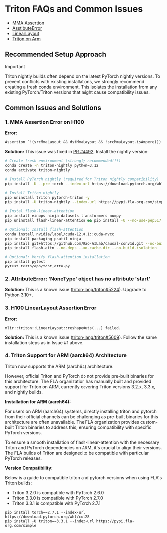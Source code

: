 # Triton FAQs and Common Issues

* [MMA Assertion](#1-mma-assertion-error-on-h100)
* [AsstibuteError](#2-attributeerror-nonetype-object-has-no-attribute-start)
* [LinearLayout](#3-h100-linearlayout-assertion-error)
* [Triton on Arm](#4-triton-support-for-arm-aarch64-architecture)

## Recommended Setup Approach

> [!IMPORTANT]
> Triton nightly builds often depend on the latest PyTorch nightly versions. To prevent conflicts with existing installations, we strongly recommend creating a fresh conda environment. This isolates the installation from any existing PyTorch/Triton versions that might cause compatibility issues.

## Common Issues and Solutions

### 1. MMA Assertion Error on H100

**Error:**
```py
Assertion `!(srcMmaLayout && dstMmaLayout && !srcMmaLayout.isAmpere()) && "mma -> mma layout conversion is only supported on Ampere"' failed.
```

**Solution:**
This issue was fixed in [PR #4492](https://github.com/triton-lang/triton/pull/4492). Install the nightly version:

```sh
# Create fresh environment (strongly recommended!!!)
conda create -n triton-nightly python=3.12
conda activate triton-nightly

# Install PyTorch nightly (required for Triton nightly compatibility)
pip install -U --pre torch --index-url https://download.pytorch.org/whl/nightly/cu128

# Install Triton nightly
pip uninstall triton pytorch-triton -y
pip install -U triton-nightly --index-url https://pypi.fla-org.com/simple

# Instal flash-linear-attention
pip install einops ninja datasets transformers numpy
pip uninstall flash-linear-attention && pip install -U --no-use-pep517 git+https://github.com/fla-org/flash-linear-attention --no-deps

# Optional: Install flash-attention
conda install nvidia/label/cuda-12.8.1::cuda-nvcc
pip install packaging psutil ninja
pip install git+https://github.com/Dao-AILab/causal-conv1d.git --no-build-isolation
pip install flash-attn --no-deps --no-cache-dir --no-build-isolation

# Optional: Verify flash-attention installation
pip install pytest
pytest tests/ops/test_attn.py
```

### 2. AttributeError: 'NoneType' object has no attribute 'start'

**Solution:**
This is a known issue ([triton-lang/triton#5224](https://github.com/triton-lang/triton/issues/5224)). Upgrade to Python 3.10+.

### 3. H100 LinearLayout Assertion Error

**Error:**
```
mlir::triton::LinearLayout::reshapeOuts(...) failed.
```

**Solution:**
This is a known issue ([triton-lang/triton#5609](https://github.com/triton-lang/triton/issues/5609)). Follow the same installation steps as in Issue #1 above.

### 4. Triton Support for ARM (aarch64) Architecture
Triton now supports the ARM (aarch64) architecture.

However, official Triton and PyTorch do not provide pre-built binaries for this architecture. The FLA organization has manually built and provided support for Triton on ARM, currently covering Triton versions 3.2.x, 3.3.x, and nightly builds.

**Installation for ARM (aarch64):**

For users on ARM (aarch64) systems, directly installing triton and pytorch from their official channels can be challenging as pre-built binaries for this architecture are often unavailable. The FLA organization provides custom-built Triton binaries to address this, ensuring compatibility with specific PyTorch versions.

To ensure a smooth installation of flash-linear-attention with the necessary Triton and PyTorch dependencies on ARM, it's crucial to align their versions. The FLA builds of Triton are designed to be compatible with particular PyTorch releases.

**Version Compatibility:**

Below is a guide to compatible triton and pytorch versions when using FLA's Triton builds:

- Triton 3.2.0 is compatible with PyTorch 2.6.0
- Triton 3.3.0 is compatible with PyTorch 2.7.0
- Triton 3.3.1 is compatible with PyTorch 2.7.1

```shell
pip install torch==2.7.1 --index-url https://download.pytorch.org/whl/cu128
pip install -U triton==3.3.1 --index-url https://pypi.fla-org.com/simple
```
